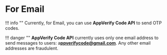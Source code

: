 # For Email

!!! info ""
    Currently, for Email, you can use **AppVerify Code API** to send OTP codes.

!!! danger ""
    **AppVerify Code API** currently uses only one email address to send messages to users: a**ppverifycode@gmail.com**. Any other email addresses are fraudulent.

<div class="openapi" data-src="https://cdn.jsdelivr.net/gh/HiTECH-Corporation/The-Project-Docs@latest/assets/AuthKit-API/avcapi-email.yaml"></div>

